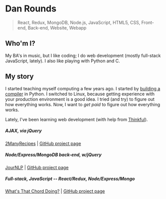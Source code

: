 # Dan Rounds

> React, Redux, MongoDB, Node.js, JavaScript, HTML5, CSS, Front-end, Back-end, Website, Webapp

## Who'm I?
My BA's in music, but I like coding; I do web development (mostly full-stack
JavaScript, lately). I also like playing with Python and C.

## My story
I started teaching myself computing a few years ago. I started by
[building a compiler](http://www.nand2tetris.org/) in Python. I switched to
Linux, because getting experience with your production environment is a good
idea. I tried (and try) to figure out how everything works. Now, I want to _get
paid_ to figure out how everything works.

Lately, I've been learning web development (with help from [Thinkful](https://www.thinkful.com/)).

##### AJAX, via jQuery
[2ManyRecipes](https://danrounds.github.io/2ManyRecipes/) |
[GitHub project page](https://github.com/danrounds/2ManyRecipes/)

##### Node/Express/MongoDB back-end, w/jQuery
[JourNLP](https://jour-nlp.herokuapp.com) |
[GitHub project page](https://github.com/danrounds/JourNLP)

##### Full-stack, JavaScript -- React/Redux, Node/Express/Mongo
[What's That Chord Doing?](https://what-s-that-chord-doing.herokuapp.com/) |
[GitHub project page](https://github.com/danrounds/What-s-That-Chord-Doing/)
